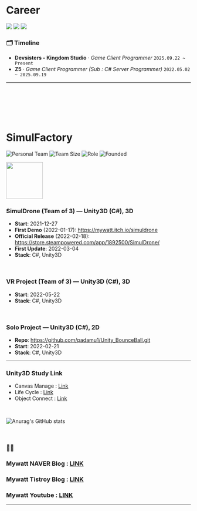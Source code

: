 # Career
<p>
  <img src="https://img.shields.io/badge/Role-Game%20Client%20Programmer-blue">
  <img src="https://img.shields.io/badge/Experience-4%2B%20yrs-lightgrey">
  <img src="https://img.shields.io/badge/Focus-Unity%20(C%23)%20%7C%20Performance%20%7C%20Tooling-orange">
</p>

### 🗂️ Timeline
- **Devsisters - Kingdom Studio** · *Game Client Programmer*  `2025.09.22 ~ Present`
- **Z5** · *Game Client Programmer (Sub : C# Server Programmer)*  `2022.05.02 ~ 2025.09.19`


---

<p>&nbsp;</p>
<p>&nbsp;</p>
<p>&nbsp;</p>


# SimulFactory

![Personal Team](https://img.shields.io/badge/Team-Personal%20(Indie)-blue)
![Team Size](https://img.shields.io/badge/Team%20Size-3-brightgreen)
![Role](https://img.shields.io/badge/Role-Owner%20%7C%20Lead%20Client%20Prog.-orange)
![Founded](https://img.shields.io/badge/Founded-2021-lightgrey)

<img src="https://user-images.githubusercontent.com/26586104/149724911-88f90334-8e08-44ee-b11b-35a312c9cc86.png" width="100" height="100"/>

### SimulDrone (Team of 3) — Unity3D (C#), 3D
- **Start**: 2021-12-27  
- **First Demo** (2022-01-17): https://mywatt.itch.io/simuldrone  
- **Official Release** (2022-02-18): https://store.steampowered.com/app/1892500/SimulDrone/  
- **First Update**: 2022-03-04  
- **Stack**: C#, Unity3D

<br/>

### VR Project (Team of 3) — Unity3D (C#), 3D
- **Start**: 2022-05-22  
- **Stack**: C#, Unity3D

<br/>

### Solo Project — Unity3D (C#), 2D
- **Repo**: https://github.com/padamu1/Unity_BounceBall.git  
- **Start**: 2022-02-21  
- **Stack**: C#, Unity3D

---


### Unity3D Study Link 
* Canvas Manage : [Link][canvasLink] 
* Life Cycle : [Link][lifeLink]
* Object Connect : [Link][connectLink]

<br/>

![Anurag's GitHub stats](https://github-readme-stats.vercel.app/api?username=padamu1&show_icons=true&theme=white)

<br />

### 💬💬
### Mywatt NAVER Blog : [LINK][naverLink]
### Mywatt Tistroy Blog : [LINK][tistory]
### Mywatt Youtube : [LINK][youtube]
---

<br />



[naverLink]: https://blog.naver.com/padamu1
[tistory]: https://pamechanic.tistory.com/
[youtube]: https://www.youtube.com/channel/UCbYFX84E_7M1N-NJsF6zBGg/featured
[canvasLink]:https://blog.naver.com/padamu1/222602959312
[lifeLink]:https://blog.naver.com/padamu1/222606713864
[connectLink]:https://blog.naver.com/padamu1/222612976964



<!--
**padamu1/padamu1** is a ✨ _special_ ✨ repository because its `README.md` (this file) appears on your GitHub profile.

Here are some ideas to get you started:

- 🔭 I’m currently working on ...
- 🌱 I’m currently learning ...
- 👯 I’m looking to collaborate on ...
- 🤔 I’m looking for help with ...
- 💬 Ask me about ...
- 📫 How to reach me: ...
- 😄 Pronouns: ...
- ⚡ Fun fact: ...
-->
